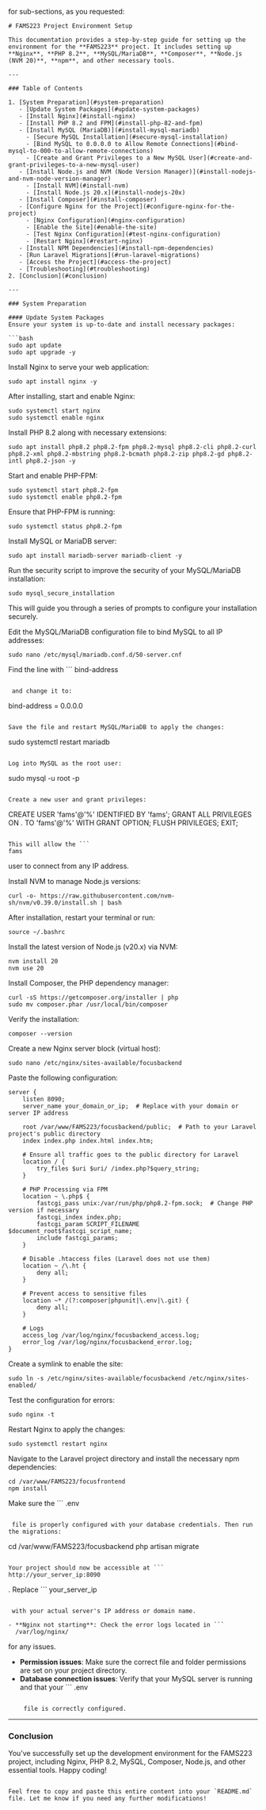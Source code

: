for sub-sections, as you requested:

```
# FAMS223 Project Environment Setup

This documentation provides a step-by-step guide for setting up the environment for the **FAMS223** project. It includes setting up **Nginx**, **PHP 8.2**, **MySQL/MariaDB**, **Composer**, **Node.js (NVM 20)**, **npm**, and other necessary tools.

---

### Table of Contents

1. [System Preparation](#system-preparation)
   - [Update System Packages](#update-system-packages)
   - [Install Nginx](#install-nginx)
   - [Install PHP 8.2 and FPM](#install-php-82-and-fpm)
   - [Install MySQL (MariaDB)](#install-mysql-mariadb)
     - [Secure MySQL Installation](#secure-mysql-installation)
     - [Bind MySQL to 0.0.0.0 to Allow Remote Connections](#bind-mysql-to-000-to-allow-remote-connections)
     - [Create and Grant Privileges to a New MySQL User](#create-and-grant-privileges-to-a-new-mysql-user)
   - [Install Node.js and NVM (Node Version Manager)](#install-nodejs-and-nvm-node-version-manager)
     - [Install NVM](#install-nvm)
     - [Install Node.js 20.x](#install-nodejs-20x)
   - [Install Composer](#install-composer)
   - [Configure Nginx for the Project](#configure-nginx-for-the-project)
     - [Nginx Configuration](#nginx-configuration)
     - [Enable the Site](#enable-the-site)
     - [Test Nginx Configuration](#test-nginx-configuration)
     - [Restart Nginx](#restart-nginx)
   - [Install NPM Dependencies](#install-npm-dependencies)
   - [Run Laravel Migrations](#run-laravel-migrations)
   - [Access the Project](#access-the-project)
   - [Troubleshooting](#troubleshooting)
2. [Conclusion](#conclusion)

---

### System Preparation

#### Update System Packages
Ensure your system is up-to-date and install necessary packages:

```bash
sudo apt update
sudo apt upgrade -y
```

Install Nginx to serve your web application:

```
sudo apt install nginx -y
```

After installing, start and enable Nginx:

```
sudo systemctl start nginx
sudo systemctl enable nginx
```


Install PHP 8.2 along with necessary extensions:

```
sudo apt install php8.2 php8.2-fpm php8.2-mysql php8.2-cli php8.2-curl php8.2-xml php8.2-mbstring php8.2-bcmath php8.2-zip php8.2-gd php8.2-intl php8.2-json -y
```

Start and enable PHP-FPM:

```
sudo systemctl start php8.2-fpm
sudo systemctl enable php8.2-fpm
```

Ensure that PHP-FPM is running:

```
sudo systemctl status php8.2-fpm
```

Install MySQL or MariaDB server:

```
sudo apt install mariadb-server mariadb-client -y
```

Run the security script to improve the security of your MySQL/MariaDB installation:

```
sudo mysql_secure_installation
```

This will guide you through a series of prompts to configure your installation securely.

Edit the MySQL/MariaDB configuration file to bind MySQL to all IP addresses:

```
sudo nano /etc/mysql/mariadb.conf.d/50-server.cnf
```

Find the line with ```
bind-address
```

 and change it to:

```
bind-address = 0.0.0.0
```

Save the file and restart MySQL/MariaDB to apply the changes:

```
sudo systemctl restart mariadb
```

Log into MySQL as the root user:

```
sudo mysql -u root -p
```

Create a new user and grant privileges:

```
CREATE USER 'fams'@'%' IDENTIFIED BY 'fams';
GRANT ALL PRIVILEGES ON *.* TO 'fams'@'%' WITH GRANT OPTION;
FLUSH PRIVILEGES;
EXIT;
```

This will allow the ```
fams
```

 user to connect from any IP address.

Install NVM to manage Node.js versions:

```
curl -o- https://raw.githubusercontent.com/nvm-sh/nvm/v0.39.0/install.sh | bash
```

After installation, restart your terminal or run:

```
source ~/.bashrc
```

Install the latest version of Node.js (v20.x) via NVM:

```
nvm install 20
nvm use 20
```

Install Composer, the PHP dependency manager:

```
curl -sS https://getcomposer.org/installer | php
sudo mv composer.phar /usr/local/bin/composer
```

Verify the installation:

```
composer --version
```

Create a new Nginx server block (virtual host):

```
sudo nano /etc/nginx/sites-available/focusbackend
```

Paste the following configuration:

```
server {
    listen 8090;
    server_name your_domain_or_ip;  # Replace with your domain or server IP address

    root /var/www/FAMS223/focusbackend/public;  # Path to your Laravel project's public directory
    index index.php index.html index.htm;

    # Ensure all traffic goes to the public directory for Laravel
    location / {
        try_files $uri $uri/ /index.php?$query_string;
    }

    # PHP Processing via FPM
    location ~ \.php$ {
        fastcgi_pass unix:/var/run/php/php8.2-fpm.sock;  # Change PHP version if necessary
        fastcgi_index index.php;
        fastcgi_param SCRIPT_FILENAME $document_root$fastcgi_script_name;
        include fastcgi_params;
    }

    # Disable .htaccess files (Laravel does not use them)
    location ~ /\.ht {
        deny all;
    }

    # Prevent access to sensitive files
    location ~* /(?:composer|phpunit|\.env|\.git) {
        deny all;
    }

    # Logs
    access_log /var/log/nginx/focusbackend_access.log;
    error_log /var/log/nginx/focusbackend_error.log;
}
```

Create a symlink to enable the site:

```
sudo ln -s /etc/nginx/sites-available/focusbackend /etc/nginx/sites-enabled/
```

Test the configuration for errors:

```
sudo nginx -t
```

Restart Nginx to apply the changes:

```
sudo systemctl restart nginx
```

Navigate to the Laravel project directory and install the necessary npm dependencies:

```
cd /var/www/FAMS223/focusfrontend
npm install
```

Make sure the ```
.env
```

 file is properly configured with your database credentials. Then run the migrations:

```
cd /var/www/FAMS223/focusbackend
php artisan migrate
```

Your project should now be accessible at ```
http://your_server_ip:8090
```

. Replace ```
your_server_ip
```

 with your actual server's IP address or domain name.

- **Nginx not starting**: Check the error logs located in ```
  /var/log/nginx/
  ```

   for any issues.
- **Permission issues**: Make sure the correct file and folder permissions are set on your project directory.
- **Database connection issues**: Verify that your MySQL server is running and that your ```
  .env
  ```

   file is correctly configured.

---

### Conclusion

You’ve successfully set up the development environment for the FAMS223 project, including Nginx, PHP 8.2, MySQL, Composer, Node.js, and other essential tools. Happy coding!

```

Feel free to copy and paste this entire content into your `README.md` file. Let me know if you need any further modifications!
```
